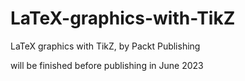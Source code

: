 # LaTeX-graphics-with-TikZ
LaTeX graphics with TikZ, by Packt Publishing

will be finished before publishing in June 2023
